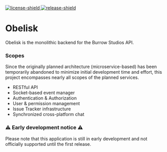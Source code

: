 [license]: LICENSE
[license-shield]: https://img.shields.io/badge/License-MIT-yellow.svg
[release]: https://github.com/BurrowStudios/Obelisk/releases
[release-shield]: https://img.shields.io/github/release/BurrowStudios/Obelisk.svg

[ ![license-shield][] ][license]
[ ![release-shield][] ][release]

# Obelisk

Obelisk is the monolithic backend for the Burrow Studios API.

### Scopes

Since the originally planned architecture (microservice-based) has been temporarily abandoned to minimize initial
development time and effort, this project encompasses nearly all scopes of the planned services.

- RESTful API
- Socket-based event manager
- Authentication & Authorization
- User & permission management
- Issue Tracker infrastructure
- Synchronized cross-platform chat

### ⚠️ Early development notice ⚠️

Please note that this application is still in early development and not officially supported until the first release.
